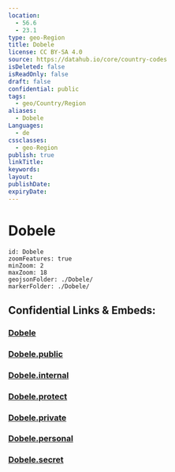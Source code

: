 ```yaml
---
location:
  - 56.6
  - 23.1
type: geo-Region
title: Dobele
license: CC BY-SA 4.0
source: https://datahub.io/core/country-codes
isDeleted: false
isReadOnly: false
draft: false
confidential: public
tags:
  - geo/Country/Region
aliases:
  - Dobele
Languages:
  - de
cssclasses:
  - geo-Region
publish: true
linkTitle:
keywords:
layout:
publishDate:
expiryDate:
---
```


# Dobele

```leaflet
id: Dobele
zoomFeatures: true 
minZoom: 2 
maxZoom: 18
geojsonFolder: ./Dobele/
markerFolder: ./Dobele/
```


## Confidential Links & Embeds: 

### [Dobele](/_Standards/Earth/Continent/Europe/Europe~North/Latvia/Regions~Latvia/Zemgale/counties~Zemgale/Dobele.md) 

### [Dobele.public](/_public/Earth/Continent/Europe/Europe~North/Latvia/Regions~Latvia/Zemgale/counties~Zemgale/Dobele.public.md) 

### [Dobele.internal](/_internal/Earth/Continent/Europe/Europe~North/Latvia/Regions~Latvia/Zemgale/counties~Zemgale/Dobele.internal.md) 

### [Dobele.protect](/_protect/Earth/Continent/Europe/Europe~North/Latvia/Regions~Latvia/Zemgale/counties~Zemgale/Dobele.protect.md) 

### [Dobele.private](/_private/Earth/Continent/Europe/Europe~North/Latvia/Regions~Latvia/Zemgale/counties~Zemgale/Dobele.private.md) 

### [Dobele.personal](/_personal/Earth/Continent/Europe/Europe~North/Latvia/Regions~Latvia/Zemgale/counties~Zemgale/Dobele.personal.md) 

### [Dobele.secret](/_secret/Earth/Continent/Europe/Europe~North/Latvia/Regions~Latvia/Zemgale/counties~Zemgale/Dobele.secret.md)

